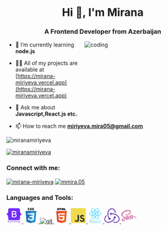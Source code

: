 <h1 align="center">Hi 👋, I'm Mirana</h1>
<h3 align="center">A Frontend Developer from Azerbaijan</h3>
<img align="right" height="180px" width="300px" src="https://media0.giphy.com/media/hpXdHPfFI5wTABdDx9/giphy.gif?cid=6c09b952q4ondouikoggjukuka04vaiyhbijjfzk5xkmoy1h&ep=v1_internal_gif_by_id&rid=giphy.gif&ct=g" alt="coding"> 

- 🌱 I’m currently learning **node.js**

- 👨‍💻 All of my projects are available at [https://mirana-miriyeva.vercel.app](https://mirana-miriyeva.vercel.app)

- 💬 Ask me about **Javascript,React.js etc.**

- 📫 How to reach me **miriyeva.mira05@gmail.com**

<p  align="left"> <img src="https://komarev.com/ghpvc/?username=miranamiriyeva&label=Profile%20views&color=0e75b6&style=flat" alt="miranamiriyeva" /> </p>

<p align="left"> <a href="https://github.com/ryo-ma/github-profile-trophy"><img src="https://github-profile-trophy.vercel.app/?username=miranamiriyeva" alt="miranamiriyeva" /></a> </p>

<h3 align="left">Connect with me:</h3>
<p align="left">
<a href="https://linkedin.com/in/miranə-miriyeva" target="blank"><img align="center" src="https://raw.githubusercontent.com/rahuldkjain/github-profile-readme-generator/master/src/images/icons/Social/linked-in-alt.svg" alt="miranə-miriyeva" height="30" width="40" /></a>
<a href="https://instagram.com/mmira.05" target="blank"><img align="center" src="https://raw.githubusercontent.com/rahuldkjain/github-profile-readme-generator/master/src/images/icons/Social/instagram.svg" alt="mmira.05" height="30" width="40" /></a>
</p>

<h3 align="left">Languages and Tools:</h3>
<p align="left"> <a href="https://getbootstrap.com" target="_blank" rel="noreferrer"> <img src="https://raw.githubusercontent.com/devicons/devicon/master/icons/bootstrap/bootstrap-plain-wordmark.svg" alt="bootstrap" width="40" height="40"/> </a> <a href="https://www.w3schools.com/css/" target="_blank" rel="noreferrer"> <img src="https://raw.githubusercontent.com/devicons/devicon/master/icons/css3/css3-original-wordmark.svg" alt="css3" width="40" height="40"/> </a> <a href="https://git-scm.com/" target="_blank" rel="noreferrer"> <img src="https://www.vectorlogo.zone/logos/git-scm/git-scm-icon.svg" alt="git" width="40" height="40"/> </a> <a href="https://www.w3.org/html/" target="_blank" rel="noreferrer"> <img src="https://raw.githubusercontent.com/devicons/devicon/master/icons/html5/html5-original-wordmark.svg" alt="html5" width="40" height="40"/> </a> <a href="https://developer.mozilla.org/en-US/docs/Web/JavaScript" target="_blank" rel="noreferrer"> <img src="https://raw.githubusercontent.com/devicons/devicon/master/icons/javascript/javascript-original.svg" alt="javascript" width="40" height="40"/> </a> <a href="https://reactjs.org/" target="_blank" rel="noreferrer"> <img src="https://raw.githubusercontent.com/devicons/devicon/master/icons/react/react-original-wordmark.svg" alt="react" width="40" height="40"/> </a> <a href="https://redux.js.org" target="_blank" rel="noreferrer"> <img src="https://raw.githubusercontent.com/devicons/devicon/master/icons/redux/redux-original.svg" alt="redux" width="40" height="40"/> </a> <a href="https://sass-lang.com" target="_blank" rel="noreferrer"> <img src="https://raw.githubusercontent.com/devicons/devicon/master/icons/sass/sass-original.svg" alt="sass" width="40" height="40"/> </a> </p>


